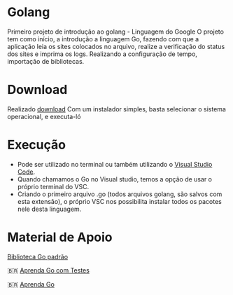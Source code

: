 # Golang
Primeiro projeto de introdução ao golang - Linguagem  do Google
O projeto tem como início, a introdução a linguagem Go, fazendo com que a aplicação leia os sites colocados no arquivo, realize a verificação do status dos sites e imprima os logs. Realizando a configuração de tempo, importação de bibliotecas. 

#  Download
Realizado [download](https://go.dev/) 
Com um instalador simples, basta selecionar o  sistema operacional, e executa-ló

#  Execução
- Pode ser utilizado no terminal ou também utilizando o [Visual  Studio Code](https://code.visualstudio.com/).
- Quando chamamos o Go no Visual studio, temos a opção de usar o próprio terminal do VSC.
- Criando o primeiro arquivo .go (todos arquivos golang, são salvos com esta extensão), o próprio VSC nos possibilita instalar todos os pacotes nele desta linguagem.


# Material de Apoio
[Biblioteca Go padrão](https://pkg.go.dev/std)

:brazil: [Aprenda Go com Testes](https://larien.gitbook.io/aprenda-go-com-testes/primeiros-passos-com-go/maps)

:brazil: [Aprenda Go](https://www.youtube.com/playlist?list=PLCKpcjBB_VlBsxJ9IseNxFllf-UFEXOdg)
